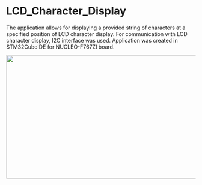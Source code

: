 # LCD_Character_Display
The application allows for displaying a provided string of characters 
at a specified position of LCD character display. 
For communication with LCD character display, I2C interface was used. 
Application was created in STM32CubeIDE for NUCLEO-F767ZI board.
<p align="center">
<img align="center" src="https://dl.dropbox.com/s/ut5d2qujdzpxafv/1.jpg" width="597" height="329">
</p>
